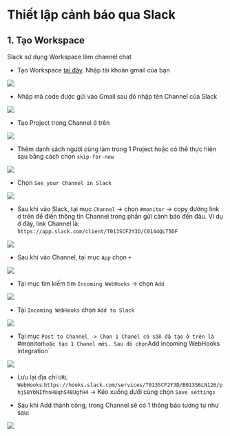 # Thiết lập cảnh báo qua Slack
## 1. Tạo Workspace
Slack sử dụng Workspace làm channel chat 

- Tạo Workspace [tại đây](https://slack.com/create#email). Nhập tài khoản gmail của bạn

<img src=https://i.imgur.com/gqORgiC.png>

- Nhập mã code được gửi vào Gmail sau đó nhập tên Channel của Slack

<img src=https://i.imgur.com/3cVU18E.png>

- Tạo Project trong Channel ở trên

<img src=https://i.imgur.com/GaMqboR.png>

- Thêm danh sách người cùng làm trong 1 Project hoặc có thể thực hiện sau bằng cách chọn `skip-for-now`

<img src=https://i.imgur.com/2neUzUC.png>

- Chọn `See your Channel in Slack`

<img src=https://i.imgur.com/HUaIKJ5.png>

- Sau khi vào Slack, tại mục `Channel` -> chọn `#monitor` -> copy đường link ơ trên để điền thông tin Channel trong phần gửi cảnh báo đến đâu. Ví dụ ở đây, link Channel là: `https://app.slack.com/client/T013SCF2Y3D/C0144QLT5DF`

<img src=https://i.imgur.com/M0mcC7g.png>

- Sau khi vào Channel, tại mục `App` chọn `+`

<img src=https://i.imgur.com/QeWIlPW.png>

- Tại mục tìm kiếm tìm `Incoming WebHooks` -> chọn `Add`

<img src=https://i.imgur.com/75YKmYI.png>

- Tại `Incoming WebHooks` chọn `Add to Slack`

<img src=https://i.imgur.com/xE2xH6U.png>

- Tại mục `Post to Channel -> Chọn 1 Chanel có sẵn đã tạo ở trên là `#monitor` hoặc tạo 1 Chanel mới. Sau đó chọn `Add incoming WebHooks integration`

<img src=https://i.imgur.com/fHxPYHk.png>

- Lưu lại địa chỉ `URL WebHooks`:`https://hooks.slack.com/services/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` -> Kéo xuống dưới cùng chọn `Save settings`

- Sau khi Add thành công, trong Channel sẽ có 1 thông báo tương tự như sau:

<img src=https://i.imgur.com/iaNvS6I.png>
